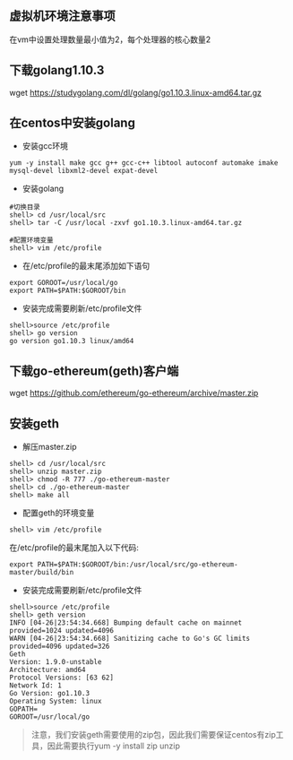 ## 虚拟机环境注意事项

在vm中设置处理数量最小值为2，每个处理器的核心数量2

## 下载golang1.10.3

wget https://studygolang.com/dl/golang/go1.10.3.linux-amd64.tar.gz


## 在centos中安装golang

* 安装gcc环境

```
yum -y install make gcc g++ gcc-c++ libtool autoconf automake imake mysql-devel libxml2-devel expat-devel
```

* 安装golang

```
#切换目录
shell> cd /usr/local/src
shell> tar -C /usr/local -zxvf go1.10.3.linux-amd64.tar.gz

#配置环境变量
shell> vim /etc/profile
```


* 在/etc/profile的最末尾添加如下语句

```
export GOROOT=/usr/local/go
export PATH=$PATH:$GOROOT/bin
```

* 安装完成需要刷新/etc/profile文件

```
shell>source /etc/profile
shell> go version 
go version go1.10.3 linux/amd64
```


## 下载go-ethereum(geth)客户端

wget https://github.com/ethereum/go-ethereum/archive/master.zip

## 安装geth

* 解压master.zip

```
shell> cd /usr/local/src
shell> unzip master.zip
shell> chmod -R 777 ./go-ethereum-master
shell> cd ./go-ethereum-master
shell> make all 
```

* 配置geth的环境变量

```
shell> vim /etc/profile
```

在/etc/profile的最末尾加入以下代码:

```
export PATH=$PATH:$GOROOT/bin:/usr/local/src/go-ethereum-master/build/bin
```

* 安装完成需要刷新/etc/profile文件

```
shell>source /etc/profile
shell> geth version 
INFO [04-26|23:54:34.668] Bumping default cache on mainnet         provided=1024 updated=4096
WARN [04-26|23:54:34.668] Sanitizing cache to Go's GC limits       provided=4096 updated=326
Geth
Version: 1.9.0-unstable
Architecture: amd64
Protocol Versions: [63 62]
Network Id: 1
Go Version: go1.10.3
Operating System: linux
GOPATH=
GOROOT=/usr/local/go
```


> 注意，我们安装geth需要使用的zip包，因此我们需要保证centos有zip工具，因此需要执行yum -y install zip unzip



